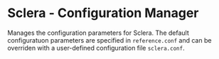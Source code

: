 # Sclera - Configuration Manager

Manages the configuration parameters for Sclera. The default configuratuon parameters are specified in `reference.conf` and can be overriden with a user-defined configuration file `sclera.conf`.
